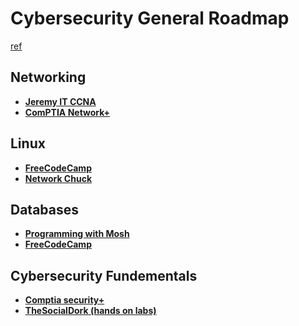 # Cybersecurity General Roadmap

[ref](https://www.youtube.com/watch?v=ovj9RUobN-Q)

## Networking

- **[Jeremy IT CCNA](https://www.youtube.com/watch?v=H8W9oMNSuwo&list=PLxbwE86jKRgMpuZuLBivzlM8s2Dk5lXBQ&index=1)**
- **[ComPTIA Network+](https://www.youtube.com/watch?v=k7IOn3TiUc8&list=PLG49S3nxzAnl_tQe3kvnmeMid0mjF8Le8&index=1)**

## Linux
- **[FreeCodeCamp](https://www.youtube.com/watch?v=sWbUDq4S6Y8)**
- **[Network Chuck](https://www.youtube.com/watch?v=ugt3PBeqHIo&list=PLIhvC56v63IJIujb5cyE13oLuyORZpdkL&index=10)**

## Databases
- **[Programming with Mosh](https://www.youtube.com/watch?v=7S_tz1z_5bA)**
- **[FreeCodeCamp](https://www.youtube.com/watch?v=HXV3zeQKqGY)**
## Cybersecurity Fundementals
- **[Comptia security+](https://www.youtube.com/watch?v=KiEptGbnEBc&list=PLG49S3nxzAnl4QDVqK-hOnoqcSKEIDDuv&index=1)**
- **[TheSocialDork (hands on labs)](https://www.youtube.com/watch?v=N0dEC1nuWCQ)**
